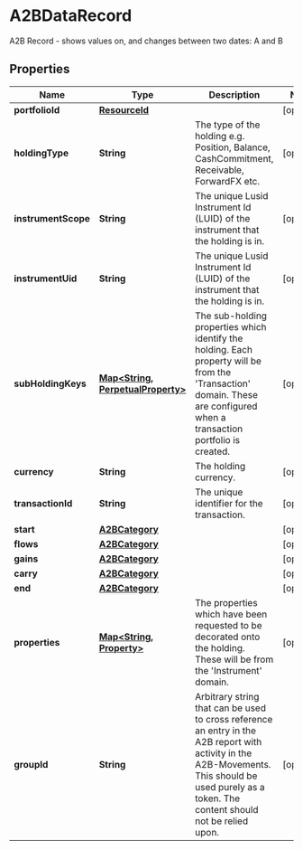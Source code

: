 

# A2BDataRecord

A2B Record - shows values on, and changes between two dates: A and B

## Properties

Name | Type | Description | Notes
------------ | ------------- | ------------- | -------------
**portfolioId** | [**ResourceId**](ResourceId.md) |  |  [optional]
**holdingType** | **String** | The type of the holding e.g. Position, Balance, CashCommitment, Receivable, ForwardFX etc. |  [optional]
**instrumentScope** | **String** | The unique Lusid Instrument Id (LUID) of the instrument that the holding is in. |  [optional]
**instrumentUid** | **String** | The unique Lusid Instrument Id (LUID) of the instrument that the holding is in. |  [optional]
**subHoldingKeys** | [**Map&lt;String, PerpetualProperty&gt;**](PerpetualProperty.md) | The sub-holding properties which identify the holding. Each property will be from the &#39;Transaction&#39; domain. These are configured when a transaction portfolio is created. |  [optional]
**currency** | **String** | The holding currency. |  [optional]
**transactionId** | **String** | The unique identifier for the transaction. |  [optional]
**start** | [**A2BCategory**](A2BCategory.md) |  |  [optional]
**flows** | [**A2BCategory**](A2BCategory.md) |  |  [optional]
**gains** | [**A2BCategory**](A2BCategory.md) |  |  [optional]
**carry** | [**A2BCategory**](A2BCategory.md) |  |  [optional]
**end** | [**A2BCategory**](A2BCategory.md) |  |  [optional]
**properties** | [**Map&lt;String, Property&gt;**](Property.md) | The properties which have been requested to be decorated onto the holding. These will be from the &#39;Instrument&#39; domain. |  [optional]
**groupId** | **String** | Arbitrary string that can be used to cross reference an entry in the A2B report with activity in the A2B-Movements. This should be used purely as a token. The content should not be relied upon. |  [optional]




